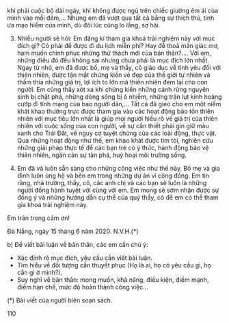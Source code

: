 khi phải cuộc bộ dài ngày, khi không được ngủ trên chiếc giường êm ái của mình vào mỗi đêm,... Nhưng em đã vượt qua tất cả bằng sự thích thú, tinh ưa mạo hiểm của mình, dù đôi lúc cũng lo lắng, sợ hãi.

3. Nhiều người sẽ hỏi: Em đăng kí tham gia khoá trải nghiệm này với mục đích gì? Có phải để được đi du lịch miễn phí? Hay để thoả mãn giác mơ, ham muốn chinh phục những thử thách mới của bản thân?.... Với em, những điều đó đều không sai nhưng chưa phải là mục đích lớn nhất. Ngay từ nhỏ, em đã được bố, mẹ và thầy, cô giáo dục về tình yêu đối với thiên nhiên, được tận mắt chứng kiến vẻ đẹp của thế giới tự nhiên và thấm thía những giá trị, lợi ích to lớn mà thiên nhiên đem lại cho con người. Em cũng thấy xót xa khi chứng kiến những cánh rừng nguyên sinh bị chặt phá, những dòng sông bị ô nhiễm, những trận lụt kinh hoàng cướp đi tính mạng của bao người dân,... Tất cả đã gieo cho em một niềm khát khao thường trực được tham gia vào các hoạt động bảo tồn thiên nhiên với mục tiêu lớn nhất là giúp mọi người hiểu rõ về giá trị của thiên nhiên với cuộc sống của con người, về sự cần thiết phải gìn giữ màu xanh cho Trái Đất, về nguy cơ tuyệt chủng của các loài động, thực vật. Qua những hoạt động như thế, em khao khát được tìm tòi, nghiên cứu những giải pháp thực tế để các bạn trẻ có ý thức, hành động bảo vệ thiên nhiên, ngăn cản sự tàn phá, huỷ hoại môi trường sống.

4. Em đã và luôn sẵn sàng cho những công việc như thế này. Bố mẹ và gia đình luôn ủng hộ và bên em trong những dự án vì cộng đồng. Em tin rằng, nhà trường, thầy, cô, các anh chị và các bạn sẽ luôn là những người đồng hành tuyệt vời cùng với em. Em mong sẽ sớm nhận được sự đồng ý và những hướng dẫn cụ thể của quý thầy, cô để em có thể tham gia khoá trải nghiệm này.

Em trân trọng cảm ơn!

Đà Nẵng, ngày 15 tháng 6 năm 2020.
N.V.H.(*)

b) Để viết bài luận về bản thân, các em cần chú ý:
- Xác định rõ mục đích, yêu cầu cần viết bài luận.
- Tìm hiểu về đối tượng cần thuyết phục (Họ là ai, họ có yêu cầu gì, họ cần gì ở mình?).
- Suy nghĩ về bản thân: mong muốn, khả năng, điều kiện, điểm mạnh, điểm hạn chế, mức độ hoàn thành công việc...

(*) Bài viết của người biên soạn sách.

110